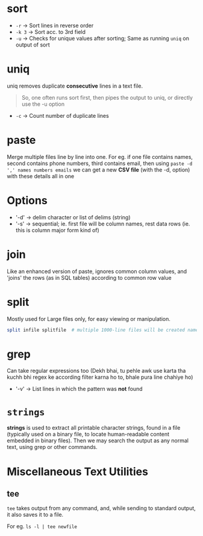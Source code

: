 # sort

* `-r` -> Sort lines in reverse order
* `-k 3` -> Sort acc. to 3rd field
* `-u` -> Checks for unique values after sorting; Same as running `uniq` on output of sort

# uniq

uniq removes duplicate **consecutive** lines in a text file.

> So, one often runs sort first, then pipes the output to uniq, or directly use the -u option

* `-c` -> Count number of duplicate lines

# paste

Merge multiple files line by line into one.
For eg. if one file contains names, second contains phone numbers, third contains email,
then using `paste -d ',' names numbers emails` we can get a new **CSV file** (with the -d, option) with these details all in one

# Options

* '-d' -> delim character or list of delims (string)
* '-s' -> sequential; ie. first file will be column names, rest data rows (ie. this is column major form kind of)

# join

Like an enhanced version of paste, ignores common column values, and 'joins' the rows (as in SQL tables) according to common row value

# split

Mostly used for Large files only, for easy viewing or manipulation.

```sh
split infile splitfile	# multiple 1000-line files will be created named... 'splitfilexx' where xx is aa,ab,...
```

# grep

Can take regular expressions too (Dekh bhai, tu pehle awk use karta tha kuchh bhi regex ke according filter karna ho to, bhale pura line chahiye ho)

* '-v' -> List lines in which the pattern was **not** found

# `strings`

**strings** is used to extract all printable character strings, found in a file (typically used on a binary file, to locate human-readable content embedded in binary files).
Then we may search the output as any normal text, using grep or other commands.

# Miscellaneous Text Utilities

## tee

`tee` takes output from any command, and, while sending to standard output, it also saves it to a file.

For eg. `ls -l | tee newfile`

